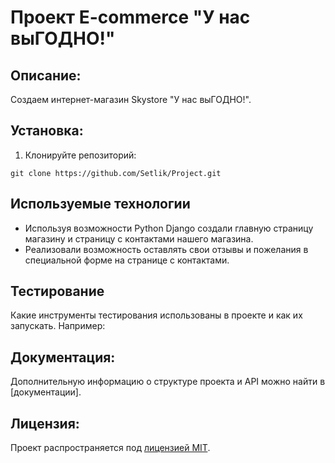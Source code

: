 # Проект E-commerce "У нас выГОДНО!"

## Описание:

Создаем интернет-магазин Skystore "У нас выГОДНО!".

## Установка:

1. Клонируйте репозиторий:

```
git clone https://github.com/Setlik/Project.git
```

## Используемые технологии

- Используя возможности Python Django создали главную страницу магазину и страницу с контактами нашего магазина.
- Реализовали возможность оставлять свои отзывы и пожелания в специальной форме на странице с контактами.


## Тестирование

Какие инструменты тестирования использованы в проекте и как их запускать. Например:

## Документация:

Дополнительную информацию о структуре проекта и API можно найти в [документации].

## Лицензия:

Проект распространяется под [лицензией MIT](LICENSE).

